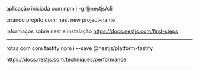 aplicação iniciada com  npm i -g @nestjs/cli

criando projeto com:  nest new project-name 

informaços sobre nest e instalação https://docs.nestjs.com/first-steps

---
rotas com com fastify npm i --save @nestjs/platform-fastify

https://docs.nestjs.com/techniques/performance

---
